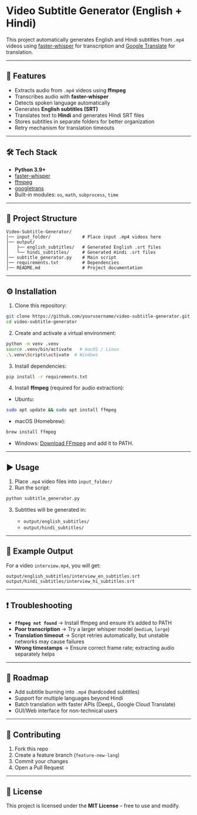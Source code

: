 # Video Subtitle Generator (English + Hindi)

This project automatically generates English and Hindi subtitles from `.mp4` videos using [faster-whisper](https://github.com/guillaumekln/faster-whisper) for transcription and [Google Translate](https://pypi.org/project/googletrans/) for translation.

---

## 📌 Features

* Extracts audio from `.mp4` videos using **ffmpeg**
* Transcribes audio with **faster-whisper**
* Detects spoken language automatically
* Generates **English subtitles (SRT)**
* Translates text to **Hindi** and generates Hindi SRT files
* Stores subtitles in separate folders for better organization
* Retry mechanism for translation timeouts

---

## 🛠️ Tech Stack

* **Python 3.9+**
* [faster-whisper](https://github.com/guillaumekln/faster-whisper)
* [ffmpeg](https://ffmpeg.org/)
* [googletrans](https://pypi.org/project/googletrans/)
* Built-in modules: `os`, `math`, `subprocess`, `time`

---

## 📂 Project Structure

```
Video-Subtitle-Generator/
│── input_folder/            # Place input .mp4 videos here
│── output/
│   ├── english_subtitles/   # Generated English .srt files
│   └── hindi_subtitles/     # Generated Hindi .srt files
│── subtitle_generator.py    # Main script
│── requirements.txt         # Dependencies
│── README.md                # Project documentation
```

---

## ⚙️ Installation

1. Clone this repository:

```bash
git clone https://github.com/yourusername/video-subtitle-generator.git
cd video-subtitle-generator
```

2. Create and activate a virtual environment:

```bash
python -m venv .venv
source .venv/bin/activate   # macOS / Linux
.\.venv\Scripts\activate  # Windows
```

3. Install dependencies:

```bash
pip install -r requirements.txt
```

4. Install **ffmpeg** (required for audio extraction):

* Ubuntu:

```bash
sudo apt update && sudo apt install ffmpeg
```

* macOS (Homebrew):

```bash
brew install ffmpeg
```

* Windows: [Download FFmpeg](https://ffmpeg.org/download.html) and add it to PATH.

---

## ▶️ Usage

1. Place `.mp4` video files into `input_folder/`
2. Run the script:

```bash
python subtitle_generator.py
```

3. Subtitles will be generated in:

   * `output/english_subtitles/`
   * `output/hindi_subtitles/`

---

## 📜 Example Output

For a video `interview.mp4`, you will get:

```
output/english_subtitles/interview_en_subtitles.srt
output/hindi_subtitles/interview_hi_subtitles.srt
```

---

## ❗ Troubleshooting

* **`ffmpeg not found`** → Install ffmpeg and ensure it’s added to PATH
* **Poor transcription** → Try a larger whisper model (`medium`, `large`)
* **Translation timeout** → Script retries automatically, but unstable networks may cause failures
* **Wrong timestamps** → Ensure correct frame rate; extracting audio separately helps

---

## 📌 Roadmap

* Add subtitle burning into `.mp4` (hardcoded subtitles)
* Support for multiple languages beyond Hindi
* Batch translation with faster APIs (DeepL, Google Cloud Translate)
* GUI/Web interface for non-technical users

---

## 🤝 Contributing

1. Fork this repo
2. Create a feature branch (`feature-new-lang`)
3. Commit your changes
4. Open a Pull Request

---

## 📄 License

This project is licensed under the **MIT License** – free to use and modify.
